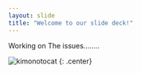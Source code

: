 ```yaml
---
layout: slide
title: "Welcome to our slide deck!"
---
```


Working on The issues........

![kimonotocat](https://octodex.github.com/images/kimonotocat.png)
{: .center}
